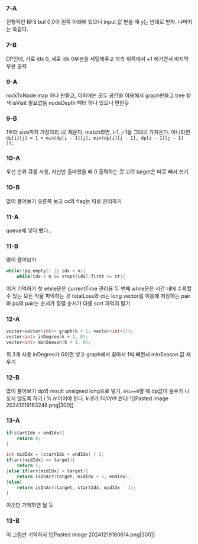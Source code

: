 ### 7-A
전형적인 BFS
but 0,0이 왼쪽 아래에 있으니 input 값 받을 때 y는 반대로 받자. 나머지는 똑같다.
### 7-B
DP인데, 가로 idx 0, 세로 idx 0부분을 세팅해주고 좌측 위쪽에서 +1 해가면서 마지막 부분 출력
### 9-A
rockToNode map 하나 만들고, 이외에는 모두 공간을 이용해서 graph만들고 tree 탐색 isVisit 필요없음
nodeDepth 벡터 하나 있으니 편한듯
### 9-B
1부터 size까지 가장자리 i로 채운다.
match라면, i-1, j-1을 그대로 가져온다.
아니라면 `dp[i][j] = 1 + min(dp[i - 1][j], min(dp[i][j - 1], dp[i - 1][j - 1] ));`

### 10-A
우선 순위 큐를 사용, 자신만 출마했을 때 0 출력하는 것 고려
target은 따로 빼서 쓰기
### 10-B
많이 풀어보기
오른쪽 보고 cx와 flag는 따로 관리하기
### 11-A
queue에 넣다 뺐다..
### 11-B
많이 풀어보기
```cpp
while(!pq.empty() || idx < n){
	while(idx < n && crops[idx].first <= ct){
```
이거 기억하기 첫 while문은 currentTime 관리용 두 번째 while문은 시간 내에 수확할 수 있는 모든 작물 파악하는 것
totalLoss와 ct는 long
vector를 이용해 저장하는 pair와 pq의 pair는 순서가 정렬 순서가 다름
sort 까먹지 말기
### 12-A
```cpp
vector<vector<int>> graph(k + 1, vector<int>());
vector<int> inDegree(k + 1, 0);
vector<int> minSeason(k + 1, 0);
```
위 3개 사용 inDegree가 0이면 넣고 graph에서 찾아서 1씩 빼면서 minSeason 값 채우기
### 12-B
많이 풀어보기
dp와 result unsigned long으로 넣기, `m%i==0`할 때 dp값이 음수가 나오지 않도록 하기
i % m이어야 한다.
*k개가 1이어야 한다!*
![[Pasted image 20241219163248.png|300]]
### 13-A
```cpp
if(startIdx > endIdx){
	return 0;
}

int midIdx = (startIdx + endIdx) / 2;
if(arr[midIdx] == target){
	return 1;
}else if(arr[midIdx] < target){
	return isInArr(target, midIdx + 1, endIdx);
}else{
	return isInArr(target, startIdx, midIdx - 1);
}
```
이것만 기억하면 될 듯
### 13-B
이 그림만 기억하자
![[Pasted image 20241219180614.png|300]]
